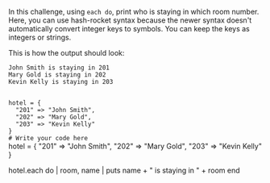 In this challenge,
using `each do`,
print who is staying
in which room number. Here, you can use hash-rocket syntax because the newer syntax doesn't automatically convert integer keys to symbols. You can keep the keys as integers or strings.

This is how the output should look:

```
John Smith is staying in 201
Mary Gold is staying in 202
Kevin Kelly is staying in 203
```

<codeblock language="ruby" type="exercise" testMode="fixedInput">
<code>
hotel = {
  "201" => "John Smith",
  "202" => "Mary Gold",
  "203" => "Kevin Kelly"
}
# Write your code here
</code>

<solution>
hotel = {
  "201" => "John Smith",
  "202" => "Mary Gold",
  "203" => "Kevin Kelly"
}

hotel.each do | room, name |
puts name + " is staying in " + room
end

</solution>
</codeblock>

